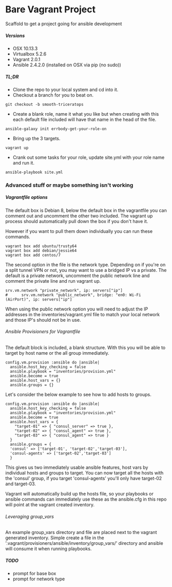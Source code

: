 Bare Vagrant Project
====================

Scaffold to get a project going for ansible development


##### Versions

- OSX 10.13.3
- Virtualbox 5.2.6
- Vagrant 2.0.1
- Ansible 2.4.2.0 (installed on OSX via pip (no sudo))


##### TL;DR
- Clone the repo to your local system and cd into it.
- Checkout a branch for you to beat on.
```
git checkout -b smooth-triceratops
```
- Create a blank role, name it what you like but when creating with this each default file included will have that name in the head of the file.
```
ansible-galaxy init errbody-get-your-role-on
```
- Bring up the 3 targets.
```
vagrant up
```
- Crank out some tasks for your role, update site.yml with your role name and run it.
```
ansible-playbook site.yml
```



### Advanced stuff or maybe something isn't working

##### Vagrantfile options

The default box is Debian 8, below the default box in the vagrantfile you can comment out and uncomment the other two included. The vagrant up process should automatically pull down the box if you don't have it.

However if you want to pull them down individually you can run these commands.

```
vagrant box add ubuntu/trusty64
vagrant box add debian/jessie64
vagrant box add centos/7
```

The second option in the file is the network type. Depending on if you're on a split tunnel VPN or not, you may want to use a bridged IP vs a private. The default is a private network, uncomment the public network line and comment the private line and run vagrant up.

```
srv.vm.network "private_network", ip: servers["ip"]
#      srv.vm.network "public_network", bridge: "en0: Wi-Fi (AirPort)", ip: servers["ip"]
```

When using the public network option you will need to adjust the IP addresses in the inventories/vagrant.yml file to match your local network and those IP's should not be in use.


###### Ansible Provisioners for Vagrantfile

The default block is included, a blank structure. With this you will be able to target by host name or the all group immediately.
```
config.vm.provision :ansible do |ansible|
  ansible.host_key_checking = false
  ansible.playbook = "inventories/provision.yml"
  ansible.become = true
  ansible.host_vars = {}
  ansible.groups = {}

```

Let's consider the below example to see how to add hosts to groups.

```
config.vm.provision :ansible do |ansible|
  ansible.host_key_checking = false
  ansible.playbook = "inventories/provision.yml"
  ansible.become = true
  ansible.host_vars = {
    "target-01" => { "consul_server" => true },
    "target-02" => { "consul_agent" => true },
    "target-03" => { "consul_agent" => true }
  }
  ansible.groups = {
  'consul' => ['target-01', 'target-02','target-03'],
  'consul-agents' => ['target-02','target-03']
  }
```

This gives us two immediately usable ansible features, host vars by individual hosts and groups to target. You can now target all the hosts with the 'consul' group, if you target 'consul-agents' you'll only have target-02 and target-03.

Vagrant will automatically build up the hosts file, so your playbooks or ansible commands can immediately use these as the ansible.cfg in this repo will point at the vagrant created inventory.

###### Leveraging group_vars

An example group_vars directory and file are placed next to the vagrant generated inventory. Simple create a file in the '.vagrant/provisioners/ansible/inventory/group_vars/' directory and ansible will consume it when running playbooks.



##### TODO
- prompt for base box
- prompt for network type
